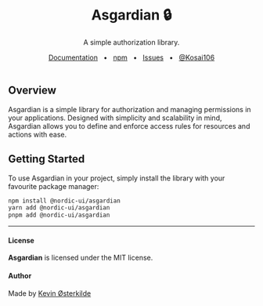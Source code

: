 <div align="center">
  <h1>Asgardian <span role="presentation">🔒</span></h1>
  <p>A simple authorization library.</p>
</div>

<div align="center">
  <a href="https://asgardian.oesterkilde.dk/?utm_campaign=asgardian&utm_source=github&utm_medium=readme">Documentation</a>
  <span>&nbsp;&nbsp;•&nbsp;&nbsp;</span>
  <a href="https://www.npmjs.com/package/@nordic-ui/asgardian">npm</a>
  <span>&nbsp;&nbsp;•&nbsp;&nbsp;</span>
  <a href="https://github.com/nordic-ui/Asgardian/issues">Issues</a>
  <span>&nbsp;&nbsp;•&nbsp;&nbsp;</span>
  <a href="https://twitter.com/Kosai106">@Kosai106</a>
  <br>
  <br>
</div>

## Overview

Asgardian is a simple library for authorization and managing permissions in your applications. Designed with simplicity and scalability in mind, Asgardian allows you to define and enforce access rules for resources and actions with ease.

## Getting Started

To use Asgardian in your project, simply install the library with your favourite package manager:

```sh
npm install @nordic-ui/asgardian
yarn add @nordic-ui/asgardian
pnpm add @nordic-ui/asgardian
```

---

#### License

**Asgardian** is licensed under the MIT license.

#### Author

Made by [Kevin Østerkilde](https://oesterkilde.dk/?utm_campaign=asgardian&utm_source=github&utm_medium=readme)
